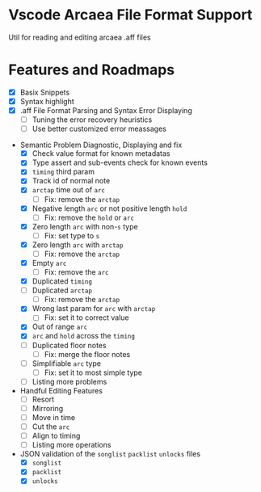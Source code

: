 # Vscode Arcaea File Format Support

Util for reading and editing arcaea .aff files

# Features and Roadmaps

- [x] Basix Snippets
- [x] Syntax highlight
- [x] .aff File Format Parsing and Syntax Error Displaying
	- [ ] Tuning the error recovery heuristics
	- [ ] Use better customized error meassages
- Semantic Problem Diagnostic, Displaying and fix
	- [x] Check value format for known metadatas
	- [x] Type assert and sub-events check for known events
	- [x] `timing` third param
	- [x] Track id of normal note
	- [x] `arctap` time out of `arc`
		- [ ] Fix: remove the `arctap`
	- [x] Negative length `arc` or not positive length `hold`
		- [ ] Fix: remove the `hold` or `arc`
	- [x] Zero length `arc` with non-`s` type
		- [ ] Fix: set type to `s`
	- [x] Zero length `arc` with `arctap`
		- [ ] Fix: remove the `arctap`
	- [x] Empty `arc`
		- [ ] Fix: remove the `arc`
	- [x] Duplicated `timing`
	- [ ] Duplicated `arctap`
		- [ ] Fix: remove the `arctap`
	- [x] Wrong last param for `arc` with `arctap`
		- [ ] Fix: set it to correct value
	- [x] Out of range `arc`
	- [x] `arc` and `hold` across the `timing`
	- [ ] Duplicated floor notes
		- [ ] Fix: merge the floor notes
	- [ ] Simplifiable `arc` type
		- [ ] Fix: set it to most simple type
	- [ ] Listing more problems
- Handful Editing Features
	- [ ] Resort
	- [ ] Mirroring
	- [ ] Move in time
	- [ ] Cut the `arc`
	- [ ] Align to timing
	- [ ] Listing more operations
- JSON validation of the `songlist` `packlist` `unlocks` files
	- [x] `songlist`
	- [x] `packlist`
	- [x] `unlocks`